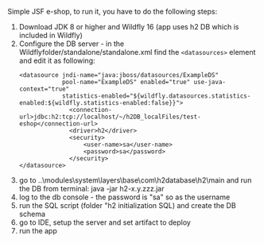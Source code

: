 Simple JSF e-shop, to run it, you have to do the following steps:

1) Download JDK 8 or higher and Wildfly 16 (app uses h2 DB which is included in Wildfly)
2) Configure the DB server - in the Wildflyfolder/standalone/standalone.xml find the `<datasources>` element and edit it as following:
      ```
      <datasource jndi-name="java:jboss/datasources/ExampleDS"
                  pool-name="ExampleDS" enabled="true" use-java-context="true"
                  statistics-enabled="${wildfly.datasources.statistics-enabled:${wildfly.statistics-enabled:false}}">
                    <connection-url>jdbc:h2:tcp://localhost/~/h2DB_localFiles/test-eshop</connection-url>
                    <driver>h2</driver>
                    <security>
                        <user-name>sa</user-name>
                        <password>sa</password>
                    </security>
      </datasource>
      ```
3) go to ..\modules\system\layers\base\com\h2database\h2\main and run the DB from terminal: java -jar h2-x.y.zzz.jar
4) log to the db console - the password is "sa" so as the username
5) run the SQL script (folder "h2 initialization SQL) and create the DB schema
6) go to IDE, setup the server and set artifact to deploy
7) run the app  
